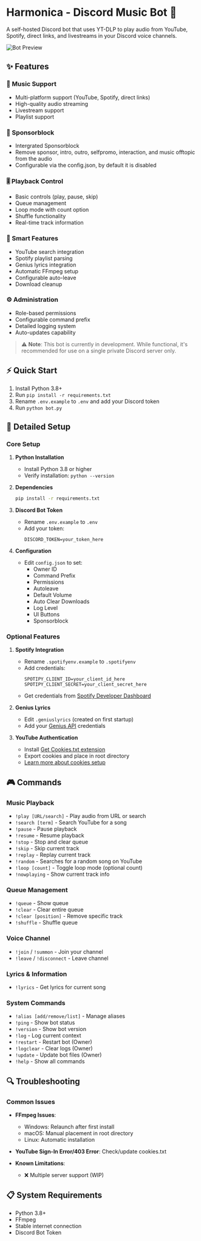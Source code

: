 # Harmonica - Discord Music Bot 🎵

A self-hosted Discord bot that uses YT-DLP to play audio from YouTube, Spotify, direct links, and livestreams in your Discord voice channels.

![Bot Preview](https://github.com/user-attachments/assets/1ee417c8-db7c-458c-987d-95dcd909ee47)

## ✨ Features

### 🎵 Music Support
- Multi-platform support (YouTube, Spotify, direct links)
- High-quality audio streaming
- Livestream support
- Playlist support

### 📢 Sponsorblock
- Intergrated Sponsorblock
- Remove sponsor, intro, outro, selfpromo, interaction, and music offtopic from the audio
- Configurable via the config.json, by default it is disabled

### 🎚️ Playback Control
- Basic controls (play, pause, skip)
- Queue management
- Loop mode with count option
- Shuffle functionality
- Real-time track information

### 🎯 Smart Features
- YouTube search integration
- Spotify playlist parsing
- Genius lyrics integration
- Automatic FFmpeg setup
- Configurable auto-leave
- Download cleanup

### ⚙️ Administration
- Role-based permissions
- Configurable command prefix
- Detailed logging system
- Auto-updates capability

> ⚠️ **Note**: This bot is currently in development. While functional, it's recommended for use on a single private Discord server only.

## ⚡ Quick Start

1. Install Python 3.8+
2. Run `pip install -r requirements.txt`
3. Rename `.env.example` to `.env` and add your Discord token
4. Run `python bot.py`

## 🔧 Detailed Setup

### Core Setup
1. **Python Installation**
   - Install Python 3.8 or higher
   - Verify installation: `python --version`

2. **Dependencies**
   ```bash
   pip install -r requirements.txt
   ```

3. **Discord Bot Token**
   - Rename `.env.example` to `.env`
   - Add your token:
     ```
     DISCORD_TOKEN=your_token_here
     ```

4. **Configuration**
   - Edit `config.json` to set:
     - Owner ID
     - Command Prefix
     - Permissions
     - Autoleave
     - Default Volume
     - Auto Clear Downloads
     - Log Level
     - UI Buttons
     - Sponsorblock

### Optional Features

1. **Spotify Integration**
   - Rename `.spotifyenv.example` to `.spotifyenv`
   - Add credentials:
     ```
     SPOTIPY_CLIENT_ID=your_client_id_here
     SPOTIPY_CLIENT_SECRET=your_client_secret_here
     ```
   - Get credentials from [Spotify Developer Dashboard](https://developer.spotify.com/dashboard/applications)

2. **Genius Lyrics**
   - Edit `.geniuslyrics` (created on first startup)
   - Add your [Genius API](https://genius.com/api-clients) credentials

3. **YouTube Authentication**
   - Install [Get Cookies.txt extension](https://chromewebstore.google.com/detail/get-cookiestxt-locally/cclelndahbckbenkjhflpdbgdldlbecc)
   - Export cookies and place in root directory
   - [Learn more about cookies setup](https://github.com/yt-dlp/yt-dlp/wiki/FAQ#how-do-i-pass-cookies-to-yt-dlp)

## 🎮 Commands

### Music Playback
- `!play [URL/search]` - Play audio from URL or search
- `!search [term]` - Search YouTube for a song
- `!pause` - Pause playback
- `!resume` - Resume playback
- `!stop` - Stop and clear queue
- `!skip` - Skip current track
- `!replay` - Replay current track
- `!random` - Searches for a random song on YouTube
- `!loop [count]` - Toggle loop mode (optional count)
- `!nowplaying` - Show current track info

### Queue Management
- `!queue` - Show queue
- `!clear` - Clear entire queue
- `!clear [position]` - Remove specific track
- `!shuffle` - Shuffle queue

### Voice Channel
- `!join` / `!summon` - Join your channel
- `!leave` / `!disconnect` - Leave channel

### Lyrics & Information
- `!lyrics` - Get lyrics for current song

### System Commands
- `!alias [add/remove/list]` - Manage aliases
- `!ping` - Show bot status
- `!version` - Show bot version
- `!log` - Log current context
- `!restart` - Restart bot (Owner)
- `!logclear` - Clear logs (Owner)
- `!update` - Update bot files (Owner)
- `!help` - Show all commands

## 🔍 Troubleshooting

### Common Issues
- **FFmpeg Issues**: 
  - Windows: Relaunch after first install
  - macOS: Manual placement in root directory
  - Linux: Automatic installation

- **YouTube Sign-In Error/403 Error**: Check/update cookies.txt

- **Known Limitations**:
  - ❌ Multiple server support (WIP)

## 📋 System Requirements
- Python 3.8+
- FFmpeg
- Stable internet connection
- Discord Bot Token
